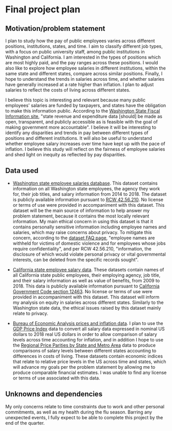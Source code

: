 # Final project plan

## Motivation/problem statement

I plan to study how the pay of public employees varies across different positions, institutions, states, and time. 
I aim to classify different job types, with a focus on public university staff, among public institutions in Washington and California. I am interested in the types of positions which are most highly paid, and the pay ranges across these positions. I would also like to explore how employee salaries in different institutions, within the same state and different states, compare across similar positions. Finally, I hope to understand the trends in salaries across time, and whether salaries have generally increased at a rate higher than inflation. I plan to adjust salaries to reflect the costs of living across different states. 

I believe this topic is interesting and relevant because many public employees' salaries are funded by taxpayers, and states have the obligation to make this information public. According to the [Washington State Fiscal Information site](http://fiscal.wa.gov/supporta.aspx), "state revenue and expenditure data [should] be made as open, transparent, and publicly accessible as is feasible with the goal of making government more accountable". I believe it will be interesting to identify any disparities and trends in pay between different types of positions and different institutions. It will also be useful to understand whether employee salary increases over time have kept up with the pace of inflation. I believe this study will  reflect on the fairness of employee salaries and shed light on inequity as reflected by pay disparities.



## Data used

- [Washington state employee salaries database](http://fiscal.wa.gov/Salaries.aspx). 
This dataset contains information on all Washington state employees, the agency they work for, their job titles, and salary information from 2014 to 2018. The dataset is publicly available information pursuant to [RCW 42.56.210](https://app.leg.wa.gov/RCW/default.aspx?cite=42.56.210). No license or terms of use were provided in accompaniment with this dataset. This dataset will be the main source of information to help answer my problem statement, because it contains the most locally relevant information. My main ethical concern in using this dataset is that it contains personally sensitive information including employee names and salaries, which may raise concerns about privacy. To mitigate this concern, according to the [dataset FAQ page](http://fiscal.wa.gov/SalaryDataFAQ.pdf), "employee names are withheld for victims of domestic violence and for employees whose jobs require confidentiality", and per RCW 42.56.210, "information, the disclosure of which would violate personal privacy or vital governmental interests, can be deleted from the specific records sought".

- [California state employee salary data](https://publicpay.ca.gov/Reports/RawExport.aspx).
These datasets contain names of all California state public employees, their employing agency, job title, and their salary information as well as value of benefits, from 2009 to 2018. This data is publicly available information pursuant to [California Government Code section 12463](https://leginfo.legislature.ca.gov/faces/codes_displaySection.xhtml?lawCode=GOV&sectionNum=12463). No license or terms of use were provided in accompaniment with this dataset. This dataset will inform my analysis on equity in salaries across different states. Similarly to the Washington state data, the ethical issues raised by this dataset mainly relate to privacy. 

- [Bureau of Economic Analysis prices and inflation data](https://www.bea.gov/data/prices-inflation). I plan to use the [GDP Price Index](https://www.bea.gov/data/prices-inflation/gdp-price-index) data to convert all salary data expressed in nominal US dollars to 2018 real US dollars in order to allow comparison of salary levels across time accounting for inflation, and in addition I hope to use the [Regional Price Parities by State and Metro Area](https://www.bea.gov/data/prices-inflation/regional-price-parities-state-and-metro-area) data to produce comparisons of salary levels between different states accounting to differences in costs of living. These datasets contain economic indices that relate to relative price levels in the US across time and states, which will advance my goals per the problem statement by allowing me to produce comparable financial estimates. I was unable to find any license or terms of use associated with this data.



## Unknowns and dependencies

My only concerns relate to time constraints due to work and other personal commitments, as well as my health during the flu season. Barring any unexpected events, I fully expect to be able to complete this project by the end of the quarter.